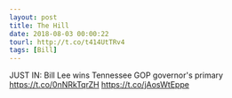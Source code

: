 ```yaml
---
layout: post
title: The Hill
date: 2018-08-03 00:00:22
tourl: http://t.co/t414UtTRv4
tags: [Bill]
---
```

JUST IN: Bill Lee wins Tennessee GOP governor's primary https://t.co/0nNRkTqrZH https://t.co/jAosWtEppe